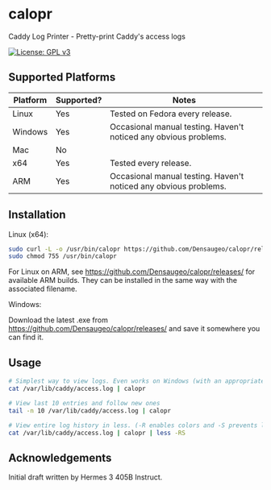 # calopr

Caddy Log Printer - Pretty-print Caddy's access logs 

[![License: GPL v3](https://img.shields.io/badge/License-GPL%20v3-blue.svg)](https://www.gnu.org/licenses/gpl-3.0)

## Supported Platforms

| Platform | Supported? | Notes |
|-|-|-|
| Linux | Yes | Tested on Fedora every release. |
| Windows | Yes | Occasional manual testing. Haven't noticed any obvious problems. |
| Mac | No | |
| x64 | Yes | Tested every release. |
| ARM | Yes | Occasional manual testing. Haven't noticed any obvious problems. |

## Installation

Linux (x64):

```bash
sudo curl -L -o /usr/bin/calopr https://github.com/Densaugeo/calopr/releases/latest/download/calopr-x64-linux
sudo chmod 755 /usr/bin/calopr
```

For Linux on ARM, see https://github.com/Densaugeo/calopr/releases/ for available ARM builds. They can be installed in the same way with the associated filename.

Windows:

Download the latest .exe from https://github.com/Densaugeo/calopr/releases/ and save it somewhere you can find it.

## Usage

```bash
# Simplest way to view logs. Even works on Windows (with an appropriate path)
cat /var/lib/caddy/access.log | calopr

# View last 10 entries and follow new ones
tail -n 10 /var/lib/caddy/access.log | calopr

# View entire log history in less. (-R enables colors and -S prevents line wrap)
cat /var/lib/caddy/access.log | calopr | less -RS
```

## Acknowledgements

Initial draft written by Hermes 3 405B Instruct.
